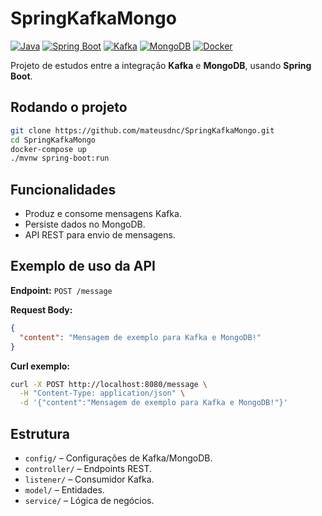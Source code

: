 # SpringKafkaMongo

[![Java](https://img.shields.io/badge/Java-24-blue.svg)](https://adoptium.net/)
[![Spring Boot](https://img.shields.io/badge/Spring%20Boot-3.x-brightgreen.svg)](https://spring.io/projects/spring-boot)
[![Kafka](https://img.shields.io/badge/Kafka-3.x-000000.svg)](https://kafka.apache.org/)
[![MongoDB](https://img.shields.io/badge/MongoDB-6.x-green.svg)](https://www.mongodb.com/)
[![Docker](https://img.shields.io/badge/Docker-Compose-blue.svg)](https://docs.docker.com/compose/)

Projeto de estudos entre a integração **Kafka** e **MongoDB**, usando **Spring Boot**.

## Rodando o projeto

```bash
git clone https://github.com/mateusdnc/SpringKafkaMongo.git
cd SpringKafkaMongo
docker-compose up
./mvnw spring-boot:run
```

## Funcionalidades

- Produz e consome mensagens Kafka.
- Persiste dados no MongoDB.
- API REST para envio de mensagens.

## Exemplo de uso da API

**Endpoint:** `POST /message`

**Request Body:**
```json
{
  "content": "Mensagem de exemplo para Kafka e MongoDB!"
}
```

**Curl exemplo:**
```bash
curl -X POST http://localhost:8080/message \
  -H "Content-Type: application/json" \
  -d '{"content":"Mensagem de exemplo para Kafka e MongoDB!"}'
```

## Estrutura

- `config/` – Configurações de Kafka/MongoDB.
- `controller/` – Endpoints REST.
- `listener/` – Consumidor Kafka.
- `model/` – Entidades.
- `service/` – Lógica de negócios.

